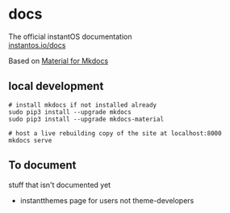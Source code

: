 # docs

The official instantOS documentation  
[instantos.io/docs](instantos.io/docs)

Based on [Material for Mkdocs](https://squidfunk.github.io/mkdocs-material/)

## local development

```
# install mkdocs if not installed already
sudo pip3 install --upgrade mkdocs
sudo pip3 install --upgrade mkdocs-material

# host a live rebuilding copy of the site at localhost:8000
mkdocs serve
```

## To document

stuff that isn't documented yet

- instantthemes page for users not theme-developers


